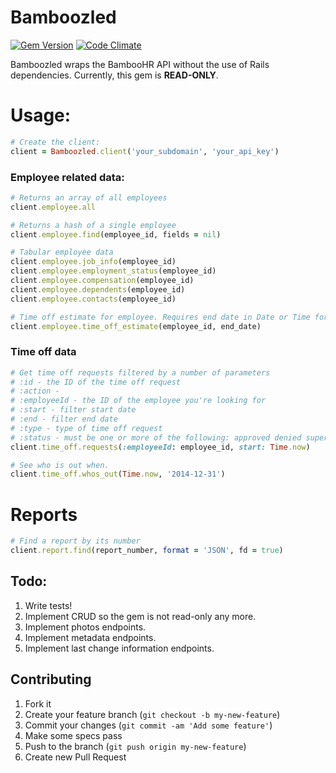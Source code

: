 # Bamboozled

[![Gem Version](https://badge.fury.io/rb/bamboozled.svg)](http://badge.fury.io/rb/bamboozled) [![Code Climate](https://codeclimate.com/github/Skookum/bamboozled.png)](https://codeclimate.com/github/Skookum/bamboozled)

Bamboozled wraps the BambooHR API without the use of Rails dependencies. Currently, this gem is **READ-ONLY**.

# Usage:

```ruby
# Create the client:
client = Bamboozled.client('your_subdomain', 'your_api_key')
```

### Employee related data:

```ruby
# Returns an array of all employees
client.employee.all

# Returns a hash of a single employee
client.employee.find(employee_id, fields = nil)

# Tabular employee data
client.employee.job_info(employee_id)
client.employee.employment_status(employee_id)
client.employee.compensation(employee_id)
client.employee.dependents(employee_id)
client.employee.contacts(employee_id)

# Time off estimate for employee. Requires end date in Date or Time format or YY-MM-DD string.
client.employee.time_off_estimate(employee_id, end_date)
```

### Time off data

```ruby
# Get time off requests filtered by a number of parameters
# :id - the ID of the time off request
# :action - 
# :employeeId - the ID of the employee you're looking for
# :start - filter start date
# :end - filter end date
# :type - type of time off request
# :status - must be one or more of the following: approved denied superceded requested canceled
client.time_off.requests(:employeeId: employee_id, start: Time.now)

# See who is out when.
client.time_off.whos_out(Time.now, '2014-12-31')
```

# Reports

```ruby
# Find a report by its number
client.report.find(report_number, format = 'JSON', fd = true)
```

## Todo:

1. Write tests!
2. Implement CRUD so the gem is not read-only any more.
2. Implement photos endpoints.
3. Implement metadata endpoints.
4. Implement last change information endpoints.

## Contributing

1. Fork it
2. Create your feature branch (`git checkout -b my-new-feature`)
3. Commit your changes (`git commit -am 'Add some feature'`)
4. Make some specs pass
5. Push to the branch (`git push origin my-new-feature`)
6. Create new Pull Request

